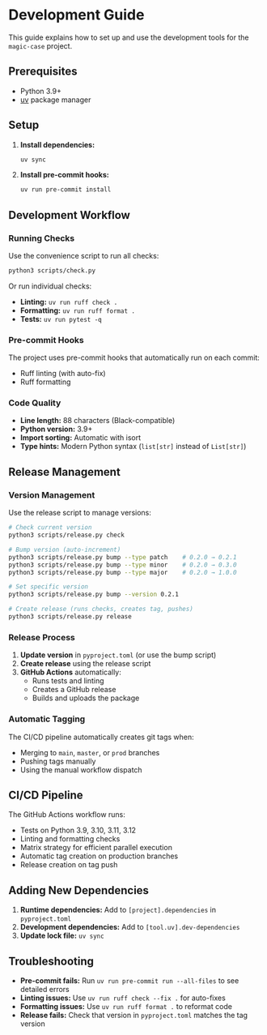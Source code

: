 # Development Guide

This guide explains how to set up and use the development tools for the `magic-case` project.

## Prerequisites

- Python 3.9+
- [uv](https://github.com/astral-sh/uv) package manager

## Setup

1. **Install dependencies:**
   ```bash
   uv sync
   ```

2. **Install pre-commit hooks:**
   ```bash
   uv run pre-commit install
   ```

## Development Workflow

### Running Checks

Use the convenience script to run all checks:
```bash
python3 scripts/check.py
```

Or run individual checks:

- **Linting:** `uv run ruff check .`
- **Formatting:** `uv run ruff format .`
- **Tests:** `uv run pytest -q`

### Pre-commit Hooks

The project uses pre-commit hooks that automatically run on each commit:
- Ruff linting (with auto-fix)
- Ruff formatting

### Code Quality

- **Line length:** 88 characters (Black-compatible)
- **Python version:** 3.9+
- **Import sorting:** Automatic with isort
- **Type hints:** Modern Python syntax (`list[str]` instead of `List[str]`)

## Release Management

### Version Management

Use the release script to manage versions:

```bash
# Check current version
python3 scripts/release.py check

# Bump version (auto-increment)
python3 scripts/release.py bump --type patch    # 0.2.0 → 0.2.1
python3 scripts/release.py bump --type minor    # 0.2.0 → 0.3.0
python3 scripts/release.py bump --type major    # 0.2.0 → 1.0.0

# Set specific version
python3 scripts/release.py bump --version 0.2.1

# Create release (runs checks, creates tag, pushes)
python3 scripts/release.py release
```

### Release Process

1. **Update version** in `pyproject.toml` (or use the bump script)
2. **Create release** using the release script
3. **GitHub Actions** automatically:
   - Runs tests and linting
   - Creates a GitHub release
   - Builds and uploads the package

### Automatic Tagging

The CI/CD pipeline automatically creates git tags when:
- Merging to `main`, `master`, or `prod` branches
- Pushing tags manually
- Using the manual workflow dispatch

## CI/CD Pipeline

The GitHub Actions workflow runs:
- Tests on Python 3.9, 3.10, 3.11, 3.12
- Linting and formatting checks
- Matrix strategy for efficient parallel execution
- Automatic tag creation on production branches
- Release creation on tag push

## Adding New Dependencies

1. **Runtime dependencies:** Add to `[project].dependencies` in `pyproject.toml`
2. **Development dependencies:** Add to `[tool.uv].dev-dependencies`
3. **Update lock file:** `uv sync`

## Troubleshooting

- **Pre-commit fails:** Run `uv run pre-commit run --all-files` to see detailed errors
- **Linting issues:** Use `uv run ruff check --fix .` for auto-fixes
- **Formatting issues:** Use `uv run ruff format .` to reformat code
- **Release fails:** Check that version in `pyproject.toml` matches the tag version
